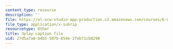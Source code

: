 ```yaml
---
content_type: resource
description: ''
file: https://ol-ocw-studio-app-production.s3.amazonaws.com/courses/6-0001-introduction-to-computer-science-and-programming-in-python-fall-2016/27d5a7a8b4b5507b854e2feb71cb8290_QaOHeMnpnmU.vtt
file_type: application/x-subrip
resourcetype: Other
title: 3play caption file
uid: 27d5a7a8-b4b5-507b-854e-2feb71cb8290
---
```

